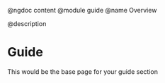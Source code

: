 @ngdoc content
@module guide
@name Overview

@description

# Guide
This would be the base page for your guide section
